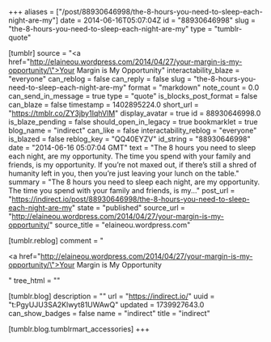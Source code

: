 +++
aliases = ["/post/88930646998/the-8-hours-you-need-to-sleep-each-night-are-my"]
date = 2014-06-16T05:07:04Z
id = "88930646998"
slug = "the-8-hours-you-need-to-sleep-each-night-are-my"
type = "tumblr-quote"

[tumblr]
source = "<a href=\"http://elaineou.wordpress.com/2014/04/27/your-margin-is-my-opportunity/\">Your Margin is My Opportunity</a>"
interactability_blaze = "everyone"
can_reblog = false
can_reply = false
slug = "the-8-hours-you-need-to-sleep-each-night-are-my"
format = "markdown"
note_count = 0.0
can_send_in_message = true
type = "quote"
is_blocks_post_format = false
can_blaze = false
timestamp = 1402895224.0
short_url = "https://tmblr.co/ZY3jby1IqhVlM"
display_avatar = true
id = 88930646998.0
is_blaze_pending = false
should_open_in_legacy = true
bookmarklet = true
blog_name = "indirect"
can_like = false
interactability_reblog = "everyone"
is_blazed = false
reblog_key = "QQ40EYZV"
id_string = "88930646998"
date = "2014-06-16 05:07:04 GMT"
text = "The 8 hours you need to sleep each night, are my opportunity. The time you spend with your family and friends, is my opportunity. If you’re not maxed out, if there’s still a shred of humanity left in you, then you’re just leaving your lunch on the table."
summary = "The 8 hours you need to sleep each night, are my opportunity. The time you spend with your family and friends, is my..."
post_url = "https://indirect.io/post/88930646998/the-8-hours-you-need-to-sleep-each-night-are-my"
state = "published"
source_url = "http://elaineou.wordpress.com/2014/04/27/your-margin-is-my-opportunity/"
source_title = "elaineou.wordpress.com"

[tumblr.reblog]
comment = "<p><a href=\"http://elaineou.wordpress.com/2014/04/27/your-margin-is-my-opportunity/\">Your Margin is My Opportunity</a></p>"
tree_html = ""

[tumblr.blog]
description = ""
url = "https://indirect.io/"
uuid = "t:PgyUJU3SA2Klwyt81UWAwQ"
updated = 1739927643.0
can_show_badges = false
name = "indirect"
title = "indirect"

[tumblr.blog.tumblrmart_accessories]
+++
